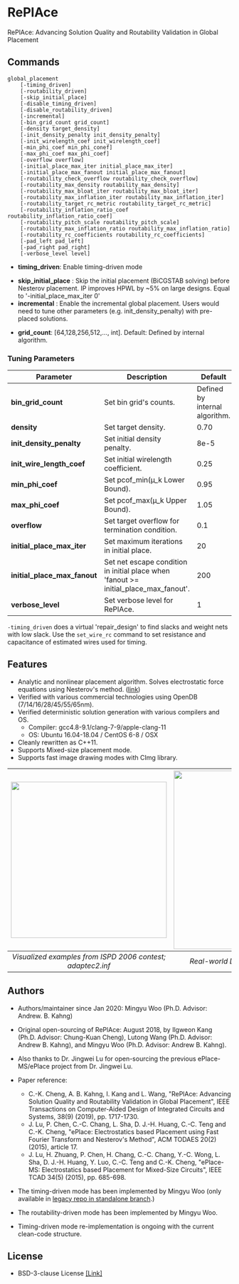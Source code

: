 # RePlAce

RePlAce: Advancing Solution Quality and Routability Validation in Global Placement

## Commands

```
global_placement
    [-timing_driven]
    [-routability_driven]
    [-skip_initial_place]
    [-disable_timing_driven]
    [-disable_routability_driven]
    [-incremental]
    [-bin_grid_count grid_count]
    [-density target_density]
    [-init_density_penalty init_density_penalty]
    [-init_wirelength_coef init_wirelength_coef]
    [-min_phi_coef min_phi_conef]
    [-max_phi_coef max_phi_coef]
    [-overflow overflow]
    [-initial_place_max_iter initial_place_max_iter]
    [-initial_place_max_fanout initial_place_max_fanout]
    [-routability_check_overflow routability_check_overflow]
    [-routability_max_density routability_max_density]
    [-routability_max_bloat_iter routability_max_bloat_iter]
    [-routability_max_inflation_iter routability_max_inflation_iter]
    [-routability_target_rc_metric routability_target_rc_metric]
    [-routability_inflation_ratio_coef routability_inflation_ratio_coef]
    [-routability_pitch_scale routability_pitch_scale]
    [-routability_max_inflation_ratio routability_max_inflation_ratio]
    [-routability_rc_coefficients routability_rc_coefficients]
    [-pad_left pad_left]
    [-pad_right pad_right]
    [-verbose_level level]
```

- **timing_driven**: Enable timing-driven mode
* __skip_initial_place__ : Skip the initial placement (BiCGSTAB solving) before Nesterov placement. IP improves HPWL by ~5% on large designs. Equal to '-initial_place_max_iter 0'
* __incremental__ : Enable the incremental global placement. Users would need to tune other parameters (e.g. init_density_penalty) with pre-placed solutions.
- **grid_count**: [64,128,256,512,..., int]. Default: Defined by internal algorithm.

### Tuning Parameters

| Parameter                    | Description                                                                          | Default                        | Allowed values             |
|------------------------------|--------------------------------------------------------------------------------------|--------------------------------|----------------------------|
| __bin_grid_count__           | Set bin grid's counts.                                                               | Defined by internal algorithm. | [ 64,128,256,512,..., int] |
| __density__                  | Set target density.                                                                  | 0.70                           | [ 0-1, float]              |
| __init_density_penalty__     | Set initial density penalty.                                                         | 8e-5                           | [ 1e-6 - 1e6, float]       |
| __init_wire_length_coef__    | Set initial wirelength coefficient.                                                  | 0.25                           | [ unlimited, float]        |
| __min_phi_coef__             | Set pcof_min(µ_k Lower Bound).                                                       | 0.95                           | [ 0.95-1.05, float]        |
| __max_phi_coef__             | Set pcof_max(µ_k Upper Bound).                                                       | 1.05                           | [ 1.00-1.20, float]        |
| __overflow__                 | Set target overflow for termination condition.                                       | 0.1                            | [ 0-1, float]              |
| __initial_place_max_iter__   | Set maximum iterations in initial place.                                             | 20                             | [ 0-, int]                 |
| __initial_place_max_fanout__ | Set net escape condition in initial place when 'fanout >= initial_place_max_fanout'. | 200                            | [ 1-, int]                 |
| __verbose_level__            | Set verbose level for RePlAce.                                                       | 1                              | [ 0-10, int]               |


`-timing_driven` does a virtual 'repair_design' to find slacks and
weight nets with low slack.  Use the `set_wire_rc` command to set
resistance and capacitance of estimated wires used for timing.

## Features
- Analytic and nonlinear placement algorithm. Solves electrostatic force equations using Nesterov's method. ([link](https://cseweb.ucsd.edu/~jlu/papers/eplace-todaes14/paper.pdf))
- Verified with various commercial technologies using OpenDB (7/14/16/28/45/55/65nm).
- Verified deterministic solution generation with various compilers and OS.
  * Compiler: gcc4.8-9.1/clang-7-9/apple-clang-11
  * OS: Ubuntu 16.04-18.04 / CentOS 6-8 / OSX
- Cleanly rewritten as C++11.
- Supports Mixed-size placement mode.
- Supports fast image drawing modes with CImg library.

| <img src="./doc/image/adaptec2.inf.gif" width=350px> | <img src="./doc/image/coyote_movie.gif" width=400px> |
|:--:|:--:|
| *Visualized examples from ISPD 2006 contest; adaptec2.inf* |*Real-world Design: Coyote (TSMC16 7.5T)* |

 ## Authors
- Authors/maintainer since Jan 2020: Mingyu Woo (Ph.D. Advisor: Andrew. B. Kahng)
- Original open-sourcing of RePlAce: August 2018, by Ilgweon Kang (Ph.D. Advisor: Chung-Kuan Cheng), Lutong Wang (Ph.D. Advisor: Andrew B. Kahng), and Mingyu Woo (Ph.D. Advisor: Andrew B. Kahng).
- Also thanks to Dr. Jingwei Lu for open-sourcing the previous ePlace-MS/ePlace project from Dr. Jingwei Lu.

- Paper reference:
  - C.-K. Cheng, A. B. Kahng, I. Kang and L. Wang, "RePlAce: Advancing Solution Quality and Routability Validation in Global Placement", IEEE Transactions on Computer-Aided Design of Integrated Circuits and Systems, 38(9) (2019), pp. 1717-1730.
  - J. Lu, P. Chen, C.-C. Chang, L. Sha, D. J.-H. Huang, C.-C. Teng and C.-K. Cheng, "ePlace: Electrostatics based Placement using Fast Fourier Transform and Nesterov's Method", ACM TODAES 20(2) (2015), article 17.
  - J. Lu, H. Zhuang, P. Chen, H. Chang, C.-C. Chang, Y.-C. Wong, L. Sha, D. J.-H. Huang, Y. Luo, C.-C. Teng and C.-K. Cheng, "ePlace-MS: Electrostatics based Placement for Mixed-Size Circuits", IEEE TCAD 34(5) (2015), pp. 685-698.

- The timing-driven mode has been implemented by Mingyu Woo (only available in [legacy repo in standalone branch](https://github.com/The-OpenROAD-Project/RePlAce/tree/standalone).)
- The routability-driven mode has been implemented by Mingyu Woo.
- Timing-driven mode re-implementation is ongoing with the current clean-code structure.

## License
* BSD-3-clause License [[Link]](./LICENSE.md)
